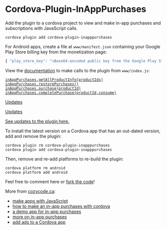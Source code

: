 # Cordova-Plugin-InAppPurchases

Add the plugin to a cordova project to view and make in-app purchases and subscriptions with JavaScript calls.
```
cordova plugin add cordova-plugin-inapppurchases
```

For Android apps, create a file at `www/manifest.json` containing your Google Play Store billing key from the monetization page:<br>
```js
{ "play_store_key": "<Base64-encoded public key from the Google Play Store>" }
```

View the [documentation](https://github.com/cozycodegh/cordova-plugin-inapppurchases#cordova-plugin-inapppurchases) to make calls to the plugin from `www/index.js`:

[`inAppPurchases.getAllProductInfo(productIds)`](https://github.com/cozycodegh/cordova-plugin-inapppurchases/blob/main/docs/getAllProductInfo.md) <br>
[`inAppPurchases.restorePurchases()`](https://github.com/cozycodegh/cordova-plugin-inapppurchases/blob/main/docs/restorePurchases.md)  <br>
[`inAppPurchases.purchase(productId)`](https://github.com/cozycodegh/cordova-plugin-inapppurchases/blob/main/docs/purchase.md)  <br>
[`inAppPurchases.completePurchase(productId,consume)`](https://github.com/cozycodegh/cordova-plugin-inapppurchases/blob/main/docs/completePurchase.md)

<ins>Updates</ins>

<ins>Updates</ins>

[See updates to the plugin here.](https://github.com/cozycodegh/cordova-plugin-inapppurchases/releases)

To install the latest version on a Cordova app that has an out-dated version, add and remove the plugin:
```
cordova plugin rm cordova-plugin-inapppurchases
cordova plugin add cordova-plugin-inapppurchases
```
Then, remove and re-add platforms to re-build the plugin:
```
cordova platform rm android
cordova platform add android
```

<p align="center">

Feel free to comment here or [fork the code](https://github.com/cozycodegh/cordova-plugin-inapppurchases)!

<p>

More from [cozycode.ca](https://cozycode.ca):  
  * [make apps with JavaScript](https://cozycode.ca/post?pon=make-an-app-with-cordova)
  * [how to make an in-app purchases with cordova](https://cozycode.ca/post?pon=cordova-plugin-inapppurchases)
  * [a demo app for in-app purchases](https://cozycode.ca/post?pon=cordova-plugin-inapppurchases-DEMO-APP)
  * [more on in-app purchases](https://cozycode.ca/post?pon=cordova-plugin-inapppurchases-backupreadme)
  * [add ads to a Cordova app](https://cozycode.ca/post?pon=cordova-plugin-ads)

